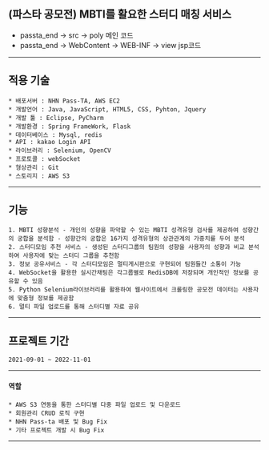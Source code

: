 ## (파스타 공모전) MBTI를 활요한 스터디 매칭 서비스
* passta_end -> src -> poly 메인 코드
* passta_end -> WebContent -> WEB-INF -> view jsp코드
<hr/>

## 적용 기술
```
* 배포서버 : NHN Pass-TA, AWS EC2
* 개발언어 : Java, JavaScript, HTML5, CSS, Pyhton, Jquery
* 개발 툴 : Eclipse, PyCharm
* 개발환경 : Spring FrameWork, Flask
* 데이터베이스 : Mysql, redis
* API : kakao Login API
* 라이브러리 : Selenium, OpenCV
* 프로토콜 : webSocket
* 형상관리 : Git
* 스토리지 : AWS S3
```
<hr/>


## 기능
```
1. MBTI 성향분석 - 개인의 성향을 파악할 수 있는 MBTI 성격유형 검사를 제공하여 성향간의 궁합을 분석함 - 성향간의 궁합은 16가지 성격유형의 상관관계의 가중치를 두어 분석
2. 스터디모임 추천 서비스 - 생성된 스터디그룹의 팀원의 성향을 사용자의 성향과 비교 분석하여 사용자에 맞는 스터디 그룹을 추천함
3. 정보 공유서비스 - 각 스터디모임은 멀티게시판으로 구현되어 팀원들간 소통이 가능
4. WebSocket을 활용한 실시간채팅은 각그룹별로 RedisDB에 저장되며 개인적인 정보를 공유할 수 있음
5. Python Selenium라이브러리를 활용하여 웹사이트에서 크롤링한 공모전 데이터는 사용자에 맞춤형 정보를 제공함
6. 멀티 파일 업로드를 통해 스터디별 자료 공유
```
<hr/>


## 프로젝트 기간
```
2021-09-01 ~ 2022-11-01
```
<hr/>

#### 역할

```
* AWS S3 연동을 통한 스터디별 다중 파일 업로드 및 다운로드
* 회원관리 CRUD 로직 구현
* NHN Pass-ta 배포 및 Bug Fix
* 기타 프로젝트 개발 시 Bug Fix
```
<hr/>
